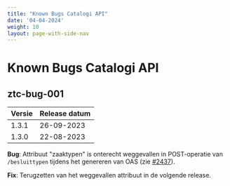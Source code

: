 ```yaml
---
title: "Known Bugs Catalogi API"
date: '04-04-2024'
weight: 10
layout: page-with-side-nav
---
```


# Known Bugs Catalogi API

## ztc-bug-001

Versie   | Release datum
-------- | -------------
1.3.1    | 26-09-2023
1.3.0    | 22-08-2023

**Bug**: Attribuut "zaaktypen" is onterecht weggevallen in POST-operatie van `/besluittypen` tijdens het genereren van OAS (zie [#2437](https://github.com/VNG-Realisatie/gemma-zaken/issues/2437)).

**Fix**: Terugzetten van het weggevallen attribuut in de volgende release.
